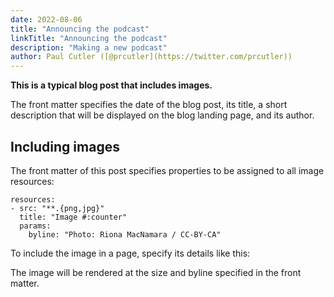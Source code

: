 ```yaml
---
date: 2022-08-06
title: "Announcing the podcast"
linkTitle: "Announcing the podcast"
description: "Making a new podcast"
author: Paul Cutler ([@prcutler](https://twitter.com/prcutler))
---
```



**This is a typical blog post that includes images.**

The front matter specifies the date of the blog post, its title, a short description that will be displayed on the blog landing page, and its author.

## Including images


The front matter of this post specifies properties to be assigned to all image resources:

```
resources:
- src: "**.{png,jpg}"
  title: "Image #:counter"
  params:
    byline: "Photo: Riona MacNamara / CC-BY-CA"
```

To include the image in a page, specify its details like this:



The image will be rendered at the size and byline specified in the front matter.


